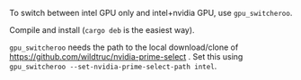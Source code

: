 To switch between intel GPU only and intel+nvidia GPU, use
`gpu_switcheroo`.

Compile and install (`cargo deb` is the easiest way).

`gpu_switcheroo` needs the path to the local download/clone of
https://github.com/wildtruc/nvidia-prime-select . Set this using
`gpu_switcheroo --set-nvidia-prime-select-path intel`.
